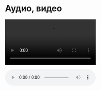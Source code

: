# Аудио, видео 

![video](/video.mp4)

![audio](/zvuk-okeana_-zvuk-podvodnogo-vulkana-zvuk-whistle.mp3)
